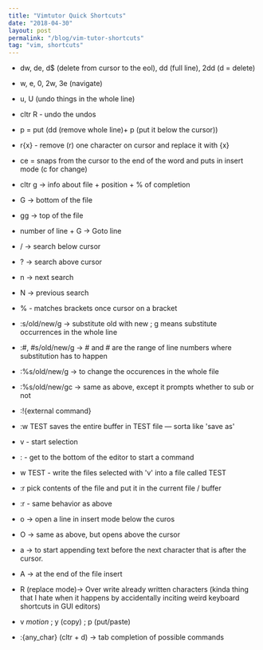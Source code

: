 ```yaml
---
title: "Vimtutor Quick Shortcuts"
date: "2018-04-30"
layout: post
permalink: "/blog/vim-tutor-shortcuts"
tag: "vim, shortcuts"
---
```



- dw, de, d$ (delete from cursor to the eol), dd (full line), 2dd (d = delete)
- w, e, 0, 2w, 3e (navigate)
- u, U (undo things in the whole line)
- cltr R - undo the undos
- p = put (dd (remove whole line)+ p (put it below the cursor))
- r{x} - remove (r) one character on cursor and replace it with {x}
- ce = snaps from the cursor to the end of the word and puts in insert mode (c for change)

- cltr g -> info about file + position + % of completion
- G -> bottom of the file
- gg -> top of the file
- number of line + G -> Goto line

- / -> search below cursor
- ? -> search above cursor
- n -> next search
- N -> previous search
- % - matches brackets once cursor on a bracket

- :s/old/new/g -> substitute old with new ; g means substitute occurrences in the whole line
- :#, #s/old/new/g -> # and # are the range of line numbers where substitution has to happen
- :%s/old/new/g -> to change the occurences in the whole file
- :%s/old/new/gc -> same as above, except it prompts whether to sub or not

- :!{external command}

- :w TEST saves the entire buffer in TEST file — sorta like 'save as'

- v - start selection
- : - get to the bottom of the editor to start a command
- w TEST - write the files selected with 'v' into a file called TEST

- :r <name of file> pick contents of the file and put it in the current file / buffer 
- :r <output of external file> - same behavior as above

- o -> open a line in insert mode below the curos
- O -> same as above, but opens above the cursor
- a -> to start appending text before the next character that is after the cursor.
- A -> at the end of the file insert

- R (replace mode)-> Over write already written characters (kinda thing that I hate when it happens by accidentally inciting weird keyboard shortcuts in GUI editors)

- v *motion* ; y (copy) ; p (put/paste)

- :{any_char} (cltr + d) -> tab completion of possible commands
 






